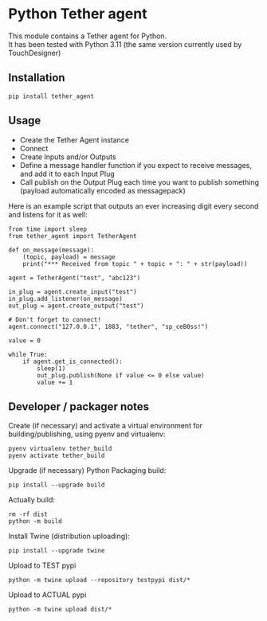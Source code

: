 # Python Tether agent

This module contains a Tether agent for Python.  
It has been tested with Python 3.11 (the same version currently used by TouchDesigner)

## Installation

```
pip install tether_agent
```

## Usage

- Create the Tether Agent instance
- Connect
- Create Inputs and/or Outputs
- Define a message handler function if you expect to receive messages, and add it to each Input Plug
- Call publish on the Output Plug each time you want to publish something (payload automatically encoded as messagepack)

Here is an example script that outputs an ever increasing digit every second and listens for it as well:

```
from time import sleep
from tether_agent import TetherAgent

def on_message(message):
    (topic, payload) = message
    print("*** Received from topic " + topic + ": " + str(payload))

agent = TetherAgent("test", "abc123")

in_plug = agent.create_input("test")
in_plug.add_listener(on_message)
out_plug = agent.create_output("test")

# Don't forget to connect!
agent.connect("127.0.0.1", 1883, "tether", "sp_ceB0ss!")

value = 0

while True:
    if agent.get_is_connected():
        sleep(1)
        out_plug.publish(None if value <= 0 else value)
        value += 1
```

## Developer / packager notes
Create (if necessary) and activate a virtual environment for building/publishing, using pyenv and virtualenv:
```
pyenv virtualenv tether_build
pyenv activate tether_build
```

Upgrade (if necessary) Python Packaging build:
```
pip install --upgrade build
```

Actually build:
```
rm -rf dist
python -m build
```

Install Twine (distribution uploading):
```
pip install --upgrade twine
```

Upload to TEST pypi
```
python -m twine upload --repository testpypi dist/*
```

Upload to ACTUAL pypi
```
python -m twine upload dist/*
```
